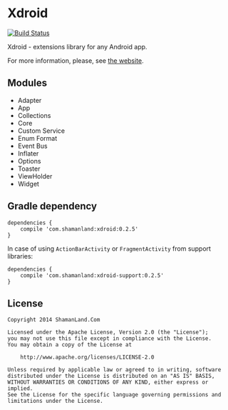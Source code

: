 # Xdroid

[![Build Status](https://travis-ci.org/shamanland/xdroid.svg?branch=release)](https://travis-ci.org/shamanland/xdroid)

Xdroid - extensions library for any Android app.

For more information, please, see [the website][1].

## Modules

- Adapter
- App
- Collections
- Core
- Custom Service
- Enum Format
- Event Bus
- Inflater
- Options
- Toaster
- ViewHolder
- Widget

## Gradle dependency

```
dependencies {
    compile 'com.shamanland:xdroid:0.2.5'
}
```

In case of using `ActionBarActivity` or `FragmentActivity` from support libraries:

```
dependencies {
    compile 'com.shamanland:xdroid-support:0.2.5'
}
```

## License

```
Copyright 2014 ShamanLand.Com

Licensed under the Apache License, Version 2.0 (the "License");
you may not use this file except in compliance with the License.
You may obtain a copy of the License at

    http://www.apache.org/licenses/LICENSE-2.0

Unless required by applicable law or agreed to in writing, software
distributed under the License is distributed on an "AS IS" BASIS,
WITHOUT WARRANTIES OR CONDITIONS OF ANY KIND, either express or implied.
See the License for the specific language governing permissions and
limitations under the License.
```

[1]: http://shamanland.github.io/xdroid
